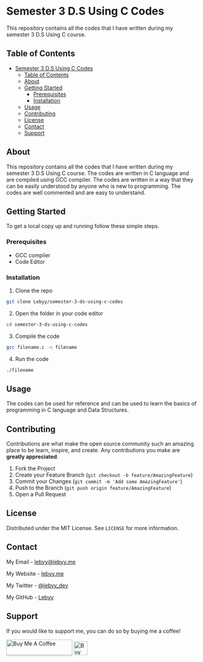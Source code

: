 # Semester 3 D.S Using C Codes
This repository contains all the codes that I have written during my semester 3 D.S Using C course.

## Table of Contents
- [Semester 3 D.S Using C Codes](#semester-3-ds-using-c-codes)
  - [Table of Contents](#table-of-contents)
  - [About](#about)
  - [Getting Started](#getting-started)
    - [Prerequisites](#prerequisites)
    - [Installation](#installation)
  - [Usage](#usage)
  - [Contributing](#contributing)
  - [License](#license)
  - [Contact](#contact)
  - [Support](#support)

## About
This repository contains all the codes that I have written during my semester 3 D.S Using C course. The codes are written in C language and are compiled using GCC compiler. The codes are written in a way that they can be easily understood by anyone who is new to programming. The codes are well commented and are easy to understand. 

## Getting Started
To get a local copy up and running follow these simple steps.

### Prerequisites
- GCC compiler
- Code Editor

### Installation
1. Clone the repo
```sh
git clone Lebyy/semester-3-ds-using-c-codes
```
2. Open the folder in your code editor
```sh
cd semester-3-ds-using-c-codes
```
3. Compile the code
```sh
gcc filename.c -o filename
```
4. Run the code
```sh
./filename
```

## Usage
The codes can be used for reference and can be used to learn the basics of programming in C language and Data Structures.

## Contributing
Contributions are what make the open source community such an amazing place to be learn, inspire, and create. Any contributions you make are **greatly appreciated**.

1. Fork the Project
2. Create your Feature Branch (`git checkout -b feature/AmazingFeature`)
3. Commit your Changes (`git commit -m 'Add some AmazingFeature'`)
4. Push to the Branch (`git push origin feature/AmazingFeature`)
5. Open a Pull Request

## License
Distributed under the MIT License. See `LICENSE` for more information.

## Contact
My Email - [lebyy@lebyy.me](mailto:lebyy@lebyy.me)

My Website - [lebyy.me](https://lebyy.me)

My Twitter - [@lebyy_dev](https://twitter.com/lebyy_dev)

My GitHub - [Lebyy](https://github.com/Lebyy)

## Support
If you would like to support me, you can do so by buying me a coffee!

<a href="https://www.buymeacoffee.com/lebyydev" target="_blank"><img src="https://www.buymeacoffee.com/assets/img/custom_images/orange_img.png" alt="Buy Me A Coffee" style="height: 41px !important;width: 174px !important;box-shadow: 0px 3px 2px 0px rgba(190, 190, 190, 0.5) !important;-webkit-box-shadow: 0px 3px 2px 0px rgba(190, 190, 190, 0.5) !important;" ></a>
<a href='https://ko-fi.com/N4N04B26C' target='_blank'><img height='36' style='border:0px;height:36px;' src='https://cdn.ko-fi.com/cdn/kofi3.png?v=2' border='0' alt='Buy Me a Coffee at ko-fi.com' /></a>

